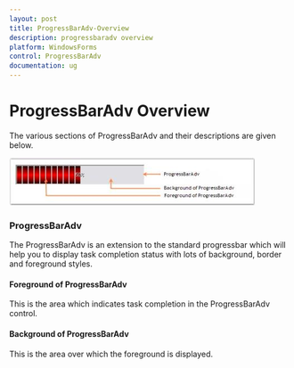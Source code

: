 ```yaml
---
layout: post
title: ProgressBarAdv-Overview
description: progressbaradv overview
platform: WindowsForms
control: ProgressBarAdv
documentation: ug
---
```


# ProgressBarAdv Overview

The various sections of ProgressBarAdv and their descriptions are given below.

![](Overview_images/Overview_img5.jpeg) 


### ProgressBarAdv

The ProgressBarAdv is an extension to the standard progressbar which will help you to display task completion status with lots of background, border and foreground styles.

#### Foreground of ProgressBarAdv

This is the area which indicates task completion in the ProgressBarAdv control.

#### Background of ProgressBarAdv

This is the area over which the foreground is displayed.


